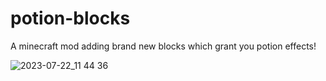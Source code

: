 # potion-blocks
A minecraft mod adding brand new blocks which grant you potion effects!

![2023-07-22_11 44 36](https://github.com/omerbenda/potion-blocks/assets/34948058/7d14c141-fed5-4089-b5fc-c5fb83435add)
